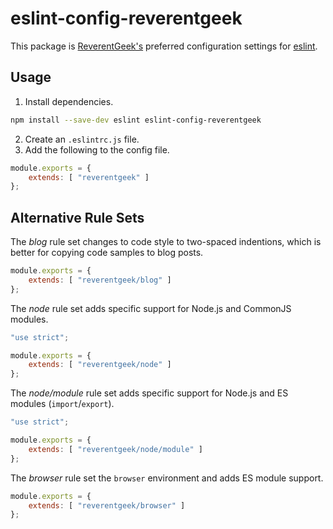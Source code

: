 # eslint-config-reverentgeek

This package is [ReverentGeek's](https://twitter.com/reverentgeek) preferred configuration settings for [eslint](https://eslint.org/).

## Usage

1. Install dependencies.

```sh
npm install --save-dev eslint eslint-config-reverentgeek
```

2. Create an `.eslintrc.js` file.
3. Add the following to the config file.

```js
module.exports = {
    extends: [ "reverentgeek" ]
};
```

## Alternative Rule Sets

The _blog_ rule set changes to code style to two-spaced indentions, which is better for copying code samples to blog posts.

```js
module.exports = {
    extends: [ "reverentgeek/blog" ]
};
```

The _node_ rule set adds specific support for Node.js and CommonJS modules.

```js
"use strict";

module.exports = {
    extends: [ "reverentgeek/node" ]
};
```

The _node/module_ rule set adds specific support for Node.js and ES modules (`import`/`export`).

```js
"use strict";

module.exports = {
    extends: [ "reverentgeek/node/module" ]
};
```

The _browser_ rule set the `browser` environment and adds ES module support.

```js
module.exports = {
    extends: [ "reverentgeek/browser" ]
};
```
